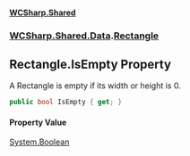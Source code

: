 #### [WCSharp\.Shared](README.md 'README')
### [WCSharp\.Shared\.Data](WCSharp.Shared.Data.md 'WCSharp\.Shared\.Data').[Rectangle](WCSharp.Shared.Data.Rectangle.md 'WCSharp\.Shared\.Data\.Rectangle')

## Rectangle\.IsEmpty Property

A Rectangle is empty if its width or height is 0\.

```csharp
public bool IsEmpty { get; }
```

#### Property Value
[System\.Boolean](https://learn.microsoft.com/en-us/dotnet/api/system.boolean 'System\.Boolean')